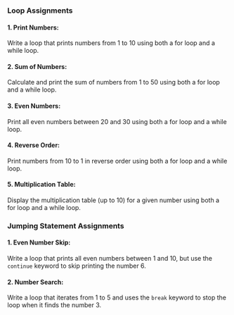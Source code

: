 ### Loop Assignments

#### 1. Print Numbers:
Write a loop that prints numbers from 1 to 10 using both a for loop and a while loop.

#### 2. Sum of Numbers:
Calculate and print the sum of numbers from 1 to 50 using both a for loop and a while loop.

#### 3. Even Numbers:
Print all even numbers between 20 and 30 using both a for loop and a while loop.

#### 4. Reverse Order:
Print numbers from 10 to 1 in reverse order using both a for loop and a while loop.

#### 5. Multiplication Table:
Display the multiplication table (up to 10) for a given number using both a for loop and a while loop.

### Jumping Statement Assignments

#### 1. Even Number Skip:
Write a loop that prints all even numbers between 1 and 10, but use the `continue` keyword to skip printing the number 6.

#### 2. Number Search:
Write a loop that iterates from 1 to 5 and uses the `break` keyword to stop the loop when it finds the number 3.